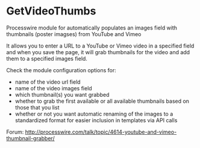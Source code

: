 GetVideoThumbs
==============

Processwire module for automatically populates an images field with thumbnails (poster imagses) from YouTube and Vimeo

It allows you to enter a URL to a YouTube or Vimeo video in a specified field and when you save the page, it will grab thumbnails for the video and add them to a specified images field.

Check the module configuration options for:
* name of the video url field
* name of the video images field
* which thumbnail(s) you want grabbed
* whether to grab the first available or all available thumbnails based on those that you list
* whether or not you want automatic renaming of the images to a standardized format for easier inclusion in templates via API calls

Forum: http://processwire.com/talk/topic/4614-youtube-and-vimeo-thumbnail-grabber/
